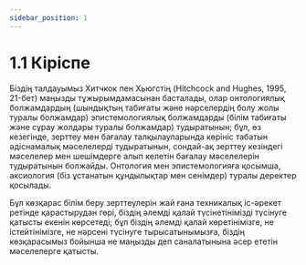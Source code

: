 ```yaml
---
sidebar_position: 1
---
```


# 1.1 Кіріспе

Біздің талдауымыз Хитчкок пен Хьюгстің (Hitchcock and Hughes, 1995, 21-бет) маңызды тұжырымдамасынан басталады, олар онтологиялық болжамдардың (шындықтың табиғаты және нәрселердің болу жолы туралы болжамдар) эпистемологиялық болжамдарды (білім табиғаты және сұрау жолдары туралы болжамдар) тудыратынын; бұл, өз кезегінде, зерттеу мен бағалау талқылауларында көрініс табатын әдіснамалық мәселелерді тудыратынын, сондай-ақ зерттеу кезіндегі мәселелер мен шешімдерге алып келетін бағалау мәселелерін тудыратынын болжайды. Онтология мен эпистемологияға қосымша, аксиология (біз ұстанатын құндылықтар мен сенімдер) туралы деректер қосылады.

Бұл көзқарас білім беру зерттеулерін жай ғана техникалық іс-әрекет ретінде қарастырудан гөрі, біздің әлемді қалай түсінетінімізді түсінуге қатысты екенін көрсетеді; бұл біздің әлемді қалай көретінімізге, не істейтінімізге, не нәрсені түсінуге тырысатынымызға, біздің көзқарасымыз бойынша не маңызды деп саналатынына әсер ететін мәселелерге қатысты.
